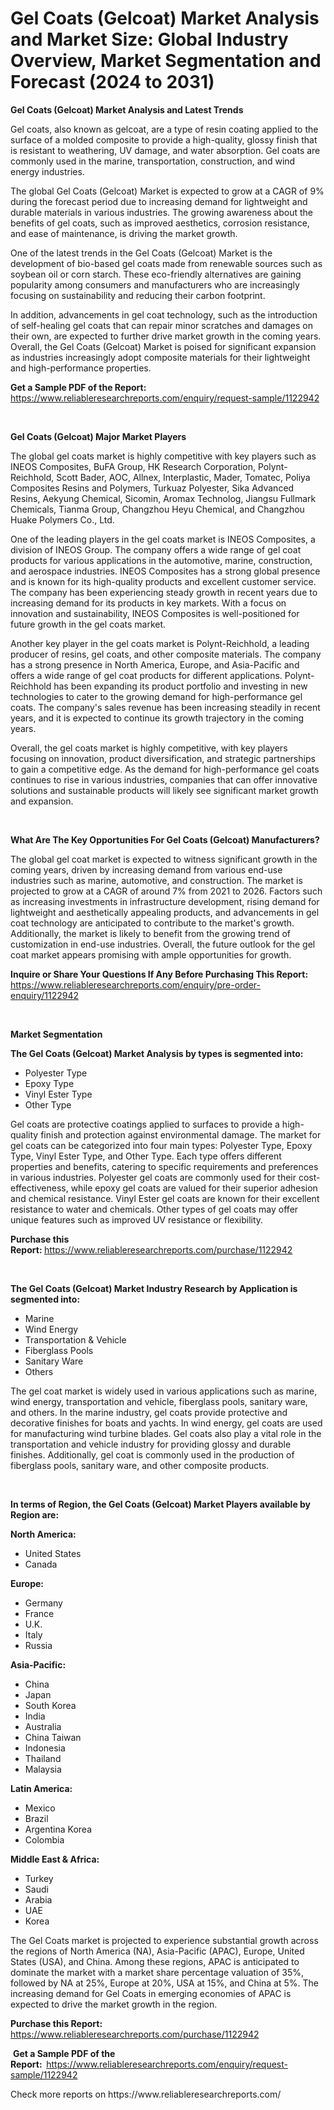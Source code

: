 <p><h1>Gel Coats (Gelcoat) Market Analysis and Market Size: Global Industry Overview, Market Segmentation and Forecast (2024 to 2031)</h1></p><p><strong>Gel Coats (Gelcoat) Market Analysis and Latest Trends</strong></p>
<p><p>Gel coats, also known as gelcoat, are a type of resin coating applied to the surface of a molded composite to provide a high-quality, glossy finish that is resistant to weathering, UV damage, and water absorption. Gel coats are commonly used in the marine, transportation, construction, and wind energy industries.</p><p>The global Gel Coats (Gelcoat) Market is expected to grow at a CAGR of 9% during the forecast period due to increasing demand for lightweight and durable materials in various industries. The growing awareness about the benefits of gel coats, such as improved aesthetics, corrosion resistance, and ease of maintenance, is driving the market growth.</p><p>One of the latest trends in the Gel Coats (Gelcoat) Market is the development of bio-based gel coats made from renewable sources such as soybean oil or corn starch. These eco-friendly alternatives are gaining popularity among consumers and manufacturers who are increasingly focusing on sustainability and reducing their carbon footprint.</p><p>In addition, advancements in gel coat technology, such as the introduction of self-healing gel coats that can repair minor scratches and damages on their own, are expected to further drive market growth in the coming years. Overall, the Gel Coats (Gelcoat) Market is poised for significant expansion as industries increasingly adopt composite materials for their lightweight and high-performance properties.</p></p>
<p><strong>Get a Sample PDF of the Report:&nbsp;</strong> <a href="https://www.reliableresearchreports.com/enquiry/request-sample/1122942">https://www.reliableresearchreports.com/enquiry/request-sample/1122942</a></p>
<p>&nbsp;</p>
<p><strong>Gel Coats (Gelcoat) Major Market Players</strong></p>
<p><p>The global gel coats market is highly competitive with key players such as INEOS Composites, BuFA Group, HK Research Corporation, Polynt-Reichhold, Scott Bader, AOC, Allnex, Interplastic, Mader, Tomatec, Poliya Composites Resins and Polymers, Turkuaz Polyester, Sika Advanced Resins, Aekyung Chemical, Sicomin, Aromax Technolog, Jiangsu Fullmark Chemicals, Tianma Group, Changzhou Heyu Chemical, and Changzhou Huake Polymers Co., Ltd. </p><p>One of the leading players in the gel coats market is INEOS Composites, a division of INEOS Group. The company offers a wide range of gel coat products for various applications in the automotive, marine, construction, and aerospace industries. INEOS Composites has a strong global presence and is known for its high-quality products and excellent customer service. The company has been experiencing steady growth in recent years due to increasing demand for its products in key markets. With a focus on innovation and sustainability, INEOS Composites is well-positioned for future growth in the gel coats market.</p><p>Another key player in the gel coats market is Polynt-Reichhold, a leading producer of resins, gel coats, and other composite materials. The company has a strong presence in North America, Europe, and Asia-Pacific and offers a wide range of gel coat products for different applications. Polynt-Reichhold has been expanding its product portfolio and investing in new technologies to cater to the growing demand for high-performance gel coats. The company's sales revenue has been increasing steadily in recent years, and it is expected to continue its growth trajectory in the coming years.</p><p>Overall, the gel coats market is highly competitive, with key players focusing on innovation, product diversification, and strategic partnerships to gain a competitive edge. As the demand for high-performance gel coats continues to rise in various industries, companies that can offer innovative solutions and sustainable products will likely see significant market growth and expansion.</p></p>
<p>&nbsp;</p>
<p><strong>What Are The Key Opportunities For Gel Coats (Gelcoat) Manufacturers?</strong></p>
<p><p>The global gel coat market is expected to witness significant growth in the coming years, driven by increasing demand from various end-use industries such as marine, automotive, and construction. The market is projected to grow at a CAGR of around 7% from 2021 to 2026. Factors such as increasing investments in infrastructure development, rising demand for lightweight and aesthetically appealing products, and advancements in gel coat technology are anticipated to contribute to the market's growth. Additionally, the market is likely to benefit from the growing trend of customization in end-use industries. Overall, the future outlook for the gel coat market appears promising with ample opportunities for growth.</p></p>
<p><strong>Inquire or Share Your Questions If Any Before Purchasing This Report:</strong> <a href="https://www.reliableresearchreports.com/enquiry/pre-order-enquiry/1122942">https://www.reliableresearchreports.com/enquiry/pre-order-enquiry/1122942</a></p>
<p>&nbsp;</p>
<p><strong>Market Segmentation</strong></p>
<p><strong>The Gel Coats (Gelcoat) Market Analysis by types is segmented into:</strong></p>
<p><ul><li>Polyester Type</li><li>Epoxy Type</li><li>Vinyl Ester Type</li><li>Other Type</li></ul></p>
<p><p>Gel coats are protective coatings applied to surfaces to provide a high-quality finish and protection against environmental damage. The market for gel coats can be categorized into four main types: Polyester Type, Epoxy Type, Vinyl Ester Type, and Other Type. Each type offers different properties and benefits, catering to specific requirements and preferences in various industries. Polyester gel coats are commonly used for their cost-effectiveness, while epoxy gel coats are valued for their superior adhesion and chemical resistance. Vinyl Ester gel coats are known for their excellent resistance to water and chemicals. Other types of gel coats may offer unique features such as improved UV resistance or flexibility.</p></p>
<p><strong>Purchase this Report:&nbsp;</strong><a href="https://www.reliableresearchreports.com/purchase/1122942">https://www.reliableresearchreports.com/purchase/1122942</a></p>
<p>&nbsp;</p>
<p><strong>The Gel Coats (Gelcoat) Market Industry Research by Application is segmented into:</strong></p>
<p><ul><li>Marine</li><li>Wind Energy</li><li>Transportation & Vehicle</li><li>Fiberglass Pools</li><li>Sanitary Ware</li><li>Others</li></ul></p>
<p><p>The gel coat market is widely used in various applications such as marine, wind energy, transportation and vehicle, fiberglass pools, sanitary ware, and others. In the marine industry, gel coats provide protective and decorative finishes for boats and yachts. In wind energy, gel coats are used for manufacturing wind turbine blades. Gel coats also play a vital role in the transportation and vehicle industry for providing glossy and durable finishes. Additionally, gel coat is commonly used in the production of fiberglass pools, sanitary ware, and other composite products.</p></p>
<p>&nbsp;</p>
<p><strong>In terms of Region, the Gel Coats (Gelcoat) Market Players available by Region are:</strong></p>
<p>
    <p> <strong> North America: </strong>
        <ul>
            <li>United States</li>
            <li>Canada</li>
        </ul>
        </p> 
    <p> <strong> Europe: </strong>
        <ul>
            <li>Germany</li>
            <li>France</li>
            <li>U.K.</li>
            <li>Italy</li>
            <li>Russia</li>
        </ul>
        </p> 
    <p> <strong> Asia-Pacific: </strong>
        <ul>
            <li>China</li>
            <li>Japan</li>
            <li>South Korea</li>
            <li>India</li>
            <li>Australia</li>
            <li>China Taiwan</li>
            <li>Indonesia</li>
            <li>Thailand</li>
            <li>Malaysia</li>
        </ul>
        </p> 
    <p> <strong> Latin America: </strong>
        <ul>
            <li>Mexico</li>
            <li>Brazil</li>
            <li>Argentina Korea</li>
            <li>Colombia</li>
        </ul>
        </p> 
    <p> <strong> Middle East & Africa: </strong>
        <ul>
            <li>Turkey</li>
            <li>Saudi</li>
            <li>Arabia</li>
            <li>UAE</li>
            <li>Korea</li>
        </ul>
    </p>
    </p>
<p><p>The Gel Coats market is projected to experience substantial growth across the regions of North America (NA), Asia-Pacific (APAC), Europe, United States (USA), and China. Among these regions, APAC is anticipated to dominate the market with a market share percentage valuation of 35%, followed by NA at 25%, Europe at 20%, USA at 15%, and China at 5%. The increasing demand for Gel Coats in emerging economies of APAC is expected to drive the market growth in the region.</p></p>
<p><strong>Purchase this Report: </strong><a href="https://www.reliableresearchreports.com/purchase/1122942">https://www.reliableresearchreports.com/purchase/1122942</a></p>
<p>&nbsp;<strong>Get a Sample PDF of the Report:&nbsp;&nbsp;</strong><a href="https://www.reliableresearchreports.com/enquiry/request-sample/1122942">https://www.reliableresearchreports.com/enquiry/request-sample/1122942</a></p>
<p><strong></strong></p>
<p>Check more reports on https://www.reliableresearchreports.com/</p>